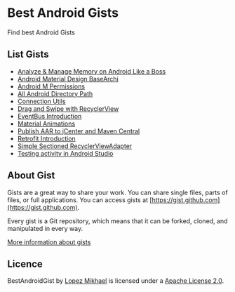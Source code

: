 Best Android Gists
=================

Find best Android Gists

List Gists
-----

* [Analyze & Manage Memory on Android Like a Boss](https://gist.github.com/lopspower/c65f28ee504763bd0b4a)
* [Android Material Design BaseArchi](https://gist.github.com/lopspower/9d37377f063dd26bf1eb)
* [Android M Permissions](https://gist.github.com/lopspower/01aa324dae5875f27cf9)
* [All Android Directory Path](https://gist.github.com/lopspower/76421751b21594c69eb2)
* [Connection Utils](https://gist.github.com/lopspower/3e93e09f59d15d238908)
* [Drag and Swipe with RecyclerView](https://gist.github.com/iPaulPro/2216ea5e14818056cfcc)
* [EventBus Introduction](https://gist.github.com/lopspower/c7f05a12f9de4c036c6d)
* [Material Animations](https://gist.github.com/lopspower/1a0b4e0c50d90fbf2379)
* [Publish AAR to jCenter and Maven Central](https://gist.github.com/lopspower/6f62fe1492726d848d6d)
* [Retrofit Introduction](https://gist.github.com/lopspower/004f9295966ab5cb6ef6)
* [Simple Sectioned RecyclerViewAdapter](https://gist.github.com/gabrielemariotti/4c189fb1124df4556058)
* [Testing activity in Android Studio](https://gist.github.com/lopspower/e02376c656c1afed2cf9)

About Gist
-----

Gists are a great way to share your work. You can share single files, parts of files, or full applications. You can access gists at [https://gist.github.com](https://gist.github.com).

Every gist is a Git repository, which means that it can be forked, cloned, and manipulated in every way.

[More information about gists](https://help.github.com/articles/about-gists/)

Licence
-----

BestAndroidGist by [Lopez Mikhael](http://mikhaellopez.com/) is licensed under a [Apache License 2.0](http://www.apache.org/licenses/LICENSE-2.0).

